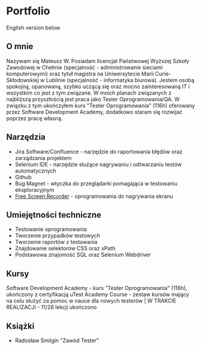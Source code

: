 # Portfolio

English version below

## O mnie

Nazywam się Mateusz W. Posiadam licencjat Państwowej Wyższej Szkoły Zawodowej w Chełmie (specjalność - administrowanie sieciami komputerowymi) oraz tytuł magistra na Uniwersytecie Marii Curie-Skłodowskiej w Lublinie (specjalność - informatyka biurowa). Jestem osobą spokojną, opanowaną, szybko uczącą się oraz mocno zainteresowaną IT i wszystkim co jest z tym związane. W moich planach związanych z najbliższą przyszłością jest praca jako Tester Oprogramowania/QA. W związku z tym ukończyłem kurs "Tester Oprogramowania" (116h) oferowany przez Software Development Academy, dodatkowo staram się rozwijać poprzez pracę własną.

## Narzędzia

- Jira Software/Confluence - narzędzie do raportowania błędów oraz zarządzania projektem
- Selenium IDE - narzędzie służące nagrywaniu i odtwarzaniu testów automatycznych
- Github
- Bug Magnet - wtyczka do przeglądarki pomagająca w testowaniu eksploracyjnym
- [Free Screen Recorder](https://screencast-o-matic.com/screen-recorder) - oprogramowania do nagrywania ekranu

## Umiejętności techniczne

- Testowanie oprogramowania
- Tworzenie przypadków testowych
- Tworzenie raportów z testowania
- Znajdowanie selektorów CSS oraz xPath
- Podstawowa znajomość SQL oraz Selenium Webdriver

## Kursy

Software Development Academy - kurs "Tester Oprogramowania" (116h), ukończony z certyfikacją
uTest Academy Course - zestaw kursów mający na celu służyć za pomoc w nauce dla nowych testerów | W TRAKCIE REALIZACJI - 11/28 lekcji ukończono

## Książki

- Radosław Smilgin "Zawód Tester"


